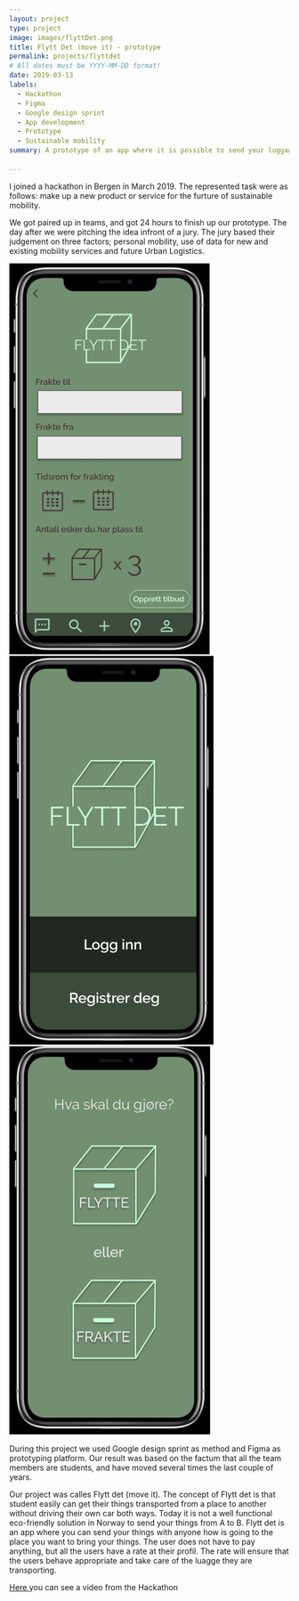 ```yaml
---
layout: project
type: project
image: images/flyttDet.png
title: Flytt Det (move it) - prototype
permalink: projects/flyttdet
# All dates must be YYYY-MM-DD format!
date: 2019-03-13
labels:
  - Hackathon 
  - Figma 
  - Google design sprint 
  - App development
  - Prototype
  - Sustainable mobility 
summary: A prototype of an app where it is possible to send your luggage in an environmentally friendly way. 

---
```


I joined a hackathon in Bergen in March 2019. The represented task were as follows: make up a new product or service for the furture of sustainable mobility.

We got paired up in teams, and got 24 hours to finish up our prototype. The day after we were pitching the idea infront of a jury. The jury based their judgement on three factors; personal mobility, use of data for new and existing mobility services and future Urban Logistics. 


<div class="ui small rounded images">
  <img class="ui image" src="../images/flyttDet1">
  <img class="ui image" src="../images/flyttDet2">
  <img class="ui image" src="../images/flyttDet13">
  <br></div>



During this project we used Google design sprint as method and Figma as prototyping platform. Our result was based on the factum that all the team members are students, and have moved several times the last couple of years. 

Our project was calles Flytt det (move it). The concept of Flytt det is that student easily can get their things transported from a place to another without driving their own car both ways. Today it is not a well functional eco-friendly solution in Norway to send your things from A to B. Flytt det is an app where you can send your things with anyone how is going to the place you want to bring your things. The user does not have to pay anything, but all the users have a rate at their profil. The rate will ensure that the users behave appropriate and take care of the luagge they are transporting. 


<a href="https://www.youtube.com/watch?v=Q2et7aafWsU">Here </a> you can see a video from the Hackathon


